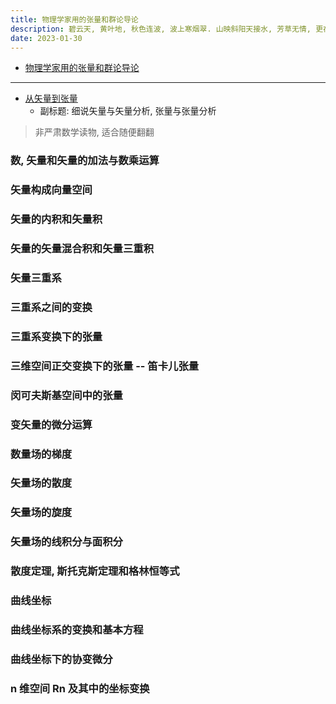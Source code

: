 ```yaml
---
title: 物理学家用的张量和群论导论
description: 碧云天, 黄叶地, 秋色连波, 波上寒烟翠. 山映斜阳天接水, 芳草无情, 更在斜阳外.
date: 2023-01-30
---
```


- [物理学家用的张量和群论导论](https://book.douban.com/subject/25934965/)

------------------

- [从矢量到张量](https://book.douban.com/subject/36000538/)
  - 副标题: 细说矢量与矢量分析, 张量与张量分析

> 非严肃数学读物, 适合随便翻翻

### 数, 矢量和矢量的加法与数乘运算

### 矢量构成向量空间

### 矢量的内积和矢量积

### 矢量的矢量混合积和矢量三重积

### 矢量三重系

### 三重系之间的变换

### 三重系变换下的张量

### 三维空间正交变换下的张量 -- 笛卡儿张量

### 闵可夫斯基空间中的张量

### 变矢量的微分运算

### 数量场的梯度

### 矢量场的散度

### 矢量场的旋度

### 矢量场的线积分与面积分

### 散度定理, 斯托克斯定理和格林恒等式

### 曲线坐标

### 曲线坐标系的变换和基本方程

### 曲线坐标下的协变微分

### n 维空间 Rn 及其中的坐标变换

